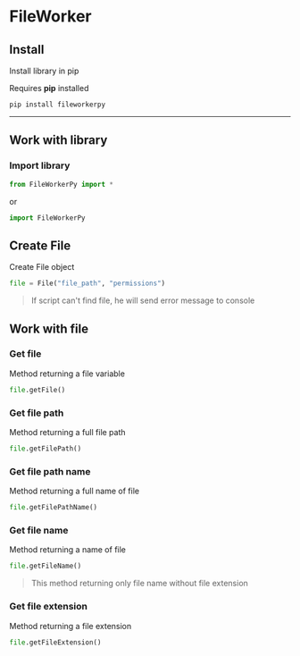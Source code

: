 # FileWorker
## Install

Install library in pip

Requires __pip__ installed

```
pip install fileworkerpy
```
---
## Work with library
### Import library

```python
from FileWorkerPy import *
```
or
```python
import FileWorkerPy
```

## Create File

Create File object
```python
file = File("file_path", "permissions")
```
> If script can't find file, he will send error message to console

## Work with file
### Get file
Method returning a file variable

```python
file.getFile()
```

### Get file path
Method returning a full file path

```python
file.getFilePath()
```

### Get file path name
Method returning a full name of file

```python
file.getFilePathName()
```

### Get file name
Method returning a name of file

```python
file.getFileName()
```
> This method returning only file name without file extension

### Get file extension
Method returning a file extension

```python
file.getFileExtension()
```
